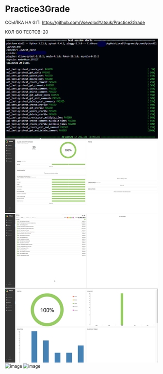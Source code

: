 #  Practice3Grade

ССЫЛКА НА GIT: https://github.com/VsevolodYatsuk/Practice3Grade


КОЛ-ВО ТЕСТОВ: 20



![image](https://github.com/VsevolodYatsuk/Practice3Grade/blob/main/Practice3Grade/Screenshots/scr_1.jpg)
![image](https://github.com/VsevolodYatsuk/Practice3Grade/blob/main/Practice3Grade/Screenshots/scr_2.jpg)
![image](https://github.com/VsevolodYatsuk/Practice3Grade/blob/main/Practice3Grade/Screenshots/scr_3.jpg)
![image](https://github.com/VsevolodYatsuk/Practice3Grade/blob/main/Practice3Grade/Screenshots/scr_4.jpg)
![image](https://github.com/VsevolodYatsuk/Practice3Grade/blob/main/Practice3Grade/Screenshots/scr_5.jpg)
![image](https://github.com/VsevolodYatsuk/Practice3Grade/blob/main/Practice3Grade/Screenshots/scr_6.jpg)

